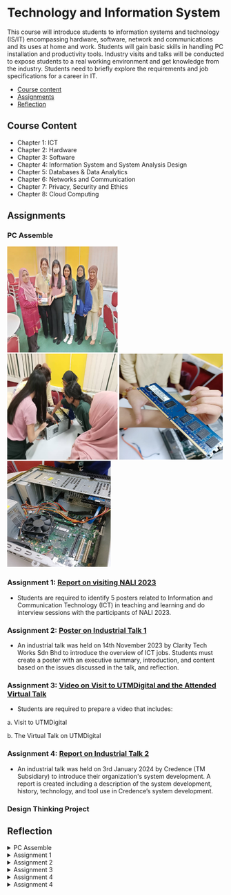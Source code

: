 # Technology and Information System
This course will introduce students to information systems and technology (IS/IT) encompassing hardware, software, network and communications and its uses at home and work. Students will gain basic skills in handling PC installation and productivity tools. Industry visits and talks will be conducted to expose students to a real working environment and get knowledge from the industry. Students need to briefly explore the requirements and job specifications for a career in IT.

- [Course content](#course-content)
- [Assignments](#assignments)
- [Reflection](#reflection)

## Course Content
- Chapter 1: ICT
- Chapter 2: Hardware
- Chapter 3: Software
- Chapter 4: Information System and System Analysis Design
- Chapter 5: Databases & Data Analytics
- Chapter 6: Networks and Communication
- Chapter 7: Privacy, Security and Ethics
- Chapter 8: Cloud Computing

## Assignments 
### PC Assemble 
<p float="left">
<img src="photo_2024-01-18_21-42-03.jpg" alt="pc-assemble-1" width="256" height="245"/>
<img src="photo_2024-01-18_21-42-18.jpg" alt="pc-assemble-2" width="256" height="245"/>
<img src="photo_2024-01-18_21-42-22.jpg" width="240" height="245"/>
<img src="photo_2024-01-18_21-42-25.jpg" width="240" height="245"/>
<p>

### Assignment 1: [Report on visiting NALI 2023](https://github.com/xr-lim/Technology-and-Information-System-SECP1513-/blob/main/Assignment%201.pdf)
- Students are required to identify 5 posters related to Information and Communication Technology (ICT) in teaching and learning and do interview sessions with the participants of NALI 2023.

### Assignment 2: [Poster on Industrial Talk 1](https://github.com/xr-lim/Technology-and-Information-System-SECP1513-/blob/main/Assignment%202.pdf)
- An industrial talk was held on 14th November 2023 by Clarity Tech Works Sdn Bhd to introduce the overview of ICT jobs. Students must create a poster with an executive summary, introduction, and content based on the issues discussed in the talk, and reflection.

### Assignment 3: [Video on Visit to UTMDigital and the Attended Virtual Talk](https://youtu.be/LHXL2e8UqG8?si=0JmyqLo3YTx3RYj6)
- Students are required to prepare a video that includes:

a.      Visit to UTMDigital

b.     The Virtual Talk on UTMDigital

### Assignment 4: [Report on Industrial Talk 2](https://github.com/xr-lim/Technology-and-Information-System-SECP1513-/blob/main/Assignment%204.pdf)
- An industrial talk was held on 3rd January 2024 by Credence (TM Subsidiary)  to introduce their organization's system development. A report is created including a description of the system development, history, technology, and tool use in Credence’s system development.

### Design Thinking Project 

## Reflection 
<details>
<summary>PC Assemble</summary>
During the PC assemble, I have learnt how to assemble and dissemble a PC. Also, I can recognize some part of the PC which every part is an important constitute to the feasibility of the computer. The activity was engaging too as a small competition was held to compete which group could assemble back the PC faster and the fastest group got the prize. I was so happy my group was the fastest of that session.
</details>

<details>
<summary>Assignment 1</summary>
Visiting NALI 2023 is a great opportunity for students to widen their horizons of the extent of ICT-related projects and ideas. Visiting such exhibitions also provides students with a clearer understanding of the application of Technology and Information systems in real life.
</details>

<details>
<summary>Assignment 2</summary>
I think the structure and organization of Clarity Techworks sparked my excitement to step into the ICT industry in the future. I love the positive vibes between co-workers and managers. The talk is also insightful as the employee of Clarity Techworks have introduced their role and position details in the organization including their routine, challenges, the tools they use in their work etc. Overall, it's an honor to attend this virtual talk as it inspired me to become more dedicated and motivated role in ICT in the future. 
</details>

<details>
<summary>Assignment 3</summary>
A visit to UTM Digital and attending the virtual talk has benefits the students to gain more knowledge regarding the infrastructure of IT and the built system in a successful and organized company. It was a pleasure to visit UTMDigital as it exposed the real environment of being a tech developer, manager, IT technician, etc. I think it's good to have the virtual talk before physically visiting the office as detailed explanations were briefed during the virtual talk and students are more inclined to explore the office during the visit. 
</details>

<details>
<summary>Assignment 4</summary>
A visit to UTM Digital and attending the virtual talk has benefits the students to gain more knowledge regarding the infrastructure of IT and the built system in a successful and organized company. It was a pleasure to visit UTMDigital as it exposed the real environment of being a tech developer, manager, IT technician, etc. I think it's good to have the virtual talk before physically visiting the office as detailed explanations were briefed during the virtual talk and students are more inclined to explore the office during the visit. 
</details>

<details>
<summary>Assignment 4</summary>
The talk was given by Ms Qistina, which were a UTM alumni and now working at Credence(TM subsidiary). The most impressive of her talks is the experience she shared with us during her uni life. She gave a lot of advice to university students like us. For instance, she mentioned that she faced a lot of challenges during her internship but due to her grit and determination, her superior saw potential in her and eventually offered a job for her in Credence. It's very inspirational to be such a dedicated and persevering person like her. Other than that, she also shared about the role of data analyst andit's importance which gave me an insight into the importance of data.
</details>
